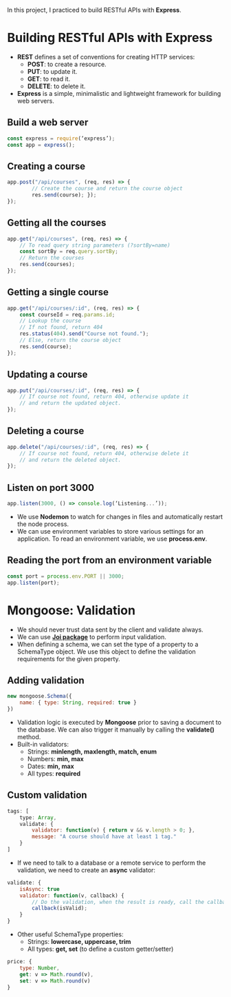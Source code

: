 In this project, I practiced to build RESTful APIs with **Express**. 

# Building RESTful APIs with Express

- **REST** defines a set of conventions for creating HTTP services:
  - **POST**: to create a resource.
  - **PUT**: to update it.
  - **GET**: to read it.
  - **DELETE**: to delete it.
- **Express** is a simple, minimalistic and lightweight framework for building web servers.

## Build a web server

```javascript
const express = require(‘express’);
const app = express();
```

## Creating a course

```javascript
app.post("/api/courses", (req, res) => { 
        // Create the course and return the course object     
        res.send(course); });
});
```

## Getting all the courses

```javascript
app.get("/api/courses", (req, res) => {
    // To read query string parameters (?sortBy=name)      
    const sortBy = req.query.sortBy;
    // Return the courses
    res.send(courses);
});
``` 
## Getting a single course 

```javascript
app.get("/api/courses/:id", (req, res) => {
    const courseId = req.params.id;
    // Lookup the course     
    // If not found, return 404      
    res.status(404).send("Course not found.");
    // Else, return the course object
    res.send(course);
});
```
## Updating a course
```javascript
app.put("/api/courses/:id", (req, res) => {
    // If course not found, return 404, otherwise update it
    // and return the updated object.
});
```
##  Deleting a course
```javascript
app.delete("/api/courses/:id", (req, res) => {
    // If course not found, return 404, otherwise delete it
    // and return the deleted object.  
});
```
## Listen on port 3000
```javascript
app.listen(3000, () => console.log(‘Listening...’));
```
- We use **Nodemon** to watch for changes in files and automatically restart the node process.
- We can use environment variables to store various settings for an application. To read an environment variable, we use **process.env**. 
## Reading the port from an environment variable 
```javascript
const port = process.env.PORT || 3000;
app.listen(port);
```
# Mongoose: Validation

- We should never trust data sent by the client and validate always. 
- We can use **[Joi package](https://www.npmjs.com/package/joi)** to perform input validation. 
- When defining a schema, we can set the type of a property to a SchemaType object. We use this object to define the validation requirements for the given property.

## Adding validation

```javascript
new mongoose.Schema({
    name: { type: String, required: true }
})
```

- Validation logic is executed by **Mongoose** prior to saving a document to the database. We can also trigger it manually by calling the **validate()** method. 
- Built-in validators:
  - Strings: **minlength, maxlength, match, enum** 
  - Numbers: **min, max**
  - Dates: **min, max**
  - All types: **required**

## Custom validation
```javascript
tags: [
    type: Array,
    validate: {
        validator: function(v) { return v && v.length > 0; },
        message: "A course should have at least 1 tag."
    }
]
```

- If we need to talk to a database or a remote service to perform the validation, we need to create an **async** validator: 
```javascript
validate: {
    isAsync: true
    validator: function(v, callback) {
        // Do the validation, when the result is ready, call the callback
        callback(isValid);
    }
}
```
- Other useful SchemaType properties: 
  - Strings: **lowercase, uppercase, trim**
  - All types: **get, set** (to define a custom getter/setter)
```javascript
price: {
    type: Number,
    get: v => Math.round(v),
    set: v => Math.round(v)
}
```
